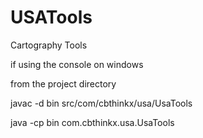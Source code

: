 USATools
========

Cartography Tools

if using the console on windows

from the project directory

javac -d bin src/com/cbthinkx/usa/UsaTools

java -cp bin com.cbthinkx.usa.UsaTools

